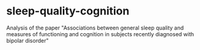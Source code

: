 # sleep-quality-cognition
Analysis of the paper "Associations between general sleep quality and measures of functioning and cognition in subjects recently diagnosed with bipolar disorder"
